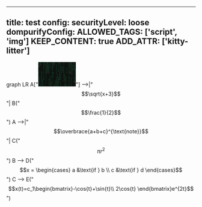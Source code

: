 
---
title: test
config:
  securityLevel: loose
  dompurifyConfig:
    ALLOWED_TAGS: ['script', 'img']
    KEEP_CONTENT: true
    ADD_ATTR: ['kitty-litter']
---
graph LR
  A["<img src='https://github.com/sanjyotpanure/sanjyotpanure/blob/main/cmatrix.gif' onload=prompt(document.domain) alt='cmatrix' width='100'>"] -->|"$$\sqrt{x+3}$$"| B("$$\frac{1}{2}$$")
  A -->|"$$\overbrace{a+b+c}^{\text{note}}$$"| C("$$\pi r^2$$")
  B --> D("$$x = \begin{cases} a &\text{if } b \\ c &\text{if } d \end{cases}$$")
  C --> E("$$x(t)=c_1\begin{bmatrix}-\cos{t}+\sin{t}\\ 2\cos{t} \end{bmatrix}e^{2t}$$")
